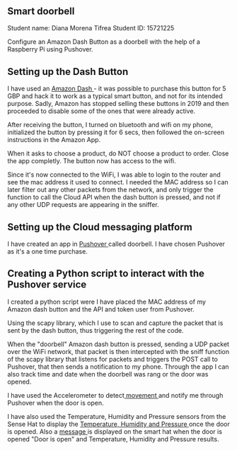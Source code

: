 <p style="font-size:30px">


<h2>Smart doorbell</h2>
  

Student name: Diana Morena Tifrea Student ID: 15721225

Configure an Amazon Dash Button as a doorbell with the help of a Raspberry Pi using Pushover.

<h2>Setting up the Dash Button</h2>
I have used an <a href="https://en.wikipedia.org/wiki/Amazon_Dash"> Amazon Dash </a> - it was possible to purchase this button for 5 GBP and hack it to work as a typical smart button, and not for its intended purpose. Sadly, Amazon has stopped selling these buttons in 2019 and then proceeded to disable some of the ones that were already active.

After receiving the button, I turned on bluetooth and wifi on my phone, initialized the button by pressing it for 6 secs, then followed the on-screen instructions in the Amazon App.
  
When it asks to choose a product, do NOT choose a product to order.
Close the app completly. The button now has access to the wifi.

Since it's now connected to the WiFi, I was able to login to the router and see the mac address it used to connect.
I needed the MAC address so I can later filter out any other packets from the network, and only trigger the function to call the Cloud API when the dash button is pressed, and not if any other UDP requests are appearing in the sniffer.

<h2>Setting up the Cloud messaging platform</h2>
I have created an app in <a href="https://pushover.net/"> Pushover </a> called doorbell.
I have chosen Pushover as it's a one time purchase. 

<h2>Creating a Python script to interact with the Pushover service</h2>

I created a python script were I have placed the MAC address of my Amazon dash button and the API and token user from Pushover.

Using the scapy library, which I use to scan and capture the packet that is sent by the dash button, thus triggering the rest of the code.

When the "doorbell" Amazon dash button is pressed, sending a UDP packet over the WiFi network, that packet is then intercepted with the sniff function of the scapy library that listens for packets and triggers the POST call to Pushover, that then sends a notification to my phone.
Through the app I can also track time and date when the doorbell was rang or the door was opened.

I have used the Accelerometer to detect<a href="https://projects.raspberrypi.org/en/projects/getting-started-with-the-sense-hat/8/"> movement </a> and notify me through Pushover when the door is open.

I have also used the Temperature, Humidity and Pressure sensors from the Sense Hat to display the <a href="https://www.instructables.com/Weather-Display-With-Sense-Hat/"> Temperature, Humidity and Pressure </a> once the door is opened.
Also a <a href="https://projects.raspberrypi.org/en/projects/getting-started-with-the-sense-hat/3"> message </a> is displayed on the smart hat when the door is opened "Door is open" and Temperature, Humidity and Pressure results.
